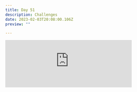 ```yaml
---
title: Day 51
description: Challenges
date: 2023-02-03T20:08:00.106Z
preview: ""

---
```

<iframe src="https://mastodontech.de/@larnius/109802515790379466/embed" class="mastodon-embed" style="max-width: 100%; border: 0" width="400" allowfullscreen="allowfullscreen"></iframe><script src="https://mastodontech.de/embed.js" async="async"></script>